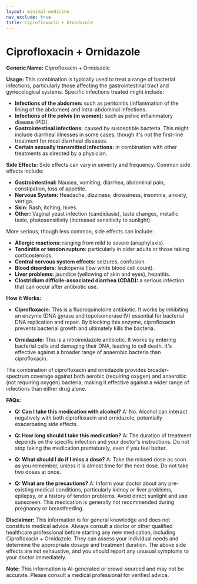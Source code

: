 ```yaml
---
layout: minimal-medicine
nav_exclude: true
title: Ciprofloxacin + Ornidazole
---
```


# Ciprofloxacin + Ornidazole

**Generic Name:** Ciprofloxacin + Ornidazole

**Usage:** This combination is typically used to treat a range of bacterial infections, particularly those affecting the gastrointestinal tract and gynecological systems.  Specific infections treated might include:

* **Infections of the abdomen:**  such as peritonitis (inflammation of the lining of the abdomen) and intra-abdominal infections.
* **Infections of the pelvis (in women):**  such as pelvic inflammatory disease (PID).
* **Gastrointestinal infections:** caused by susceptible bacteria.  This might include diarrheal illnesses in some cases, though it's not the first-line treatment for most diarrheal diseases.
* **Certain sexually transmitted infections:**  in combination with other treatments as directed by a physician.


**Side Effects:**  Side effects can vary in severity and frequency.  Common side effects include:

* **Gastrointestinal:** Nausea, vomiting, diarrhea, abdominal pain, constipation, loss of appetite.
* **Nervous System:** Headache, dizziness, drowsiness, insomnia, anxiety, vertigo.
* **Skin:** Rash, itching, hives.
* **Other:**  Vaginal yeast infection (candidiasis), taste changes, metallic taste, photosensitivity (increased sensitivity to sunlight).

More serious, though less common, side effects can include:

* **Allergic reactions:**  ranging from mild to severe (anaphylaxis).
* **Tendinitis or tendon rupture:**  particularly in older adults or those taking corticosteroids.
* **Central nervous system effects:** seizures, confusion.
* **Blood disorders:**  leukopenia (low white blood cell count).
* **Liver problems:**  jaundice (yellowing of skin and eyes), hepatitis.
* **Clostridium difficile-associated diarrhea (CDAD):**  a serious infection that can occur after antibiotic use.


**How it Works:**

* **Ciprofloxacin:** This is a fluoroquinolone antibiotic.  It works by inhibiting an enzyme (DNA gyrase and topoisomerase IV) essential for bacterial DNA replication and repair.  By blocking this enzyme, ciprofloxacin prevents bacterial growth and ultimately kills the bacteria.

* **Ornidazole:** This is a nitroimidazole antibiotic.  It works by entering bacterial cells and damaging their DNA, leading to cell death.  It's effective against a broader range of anaerobic bacteria than ciprofloxacin.


The combination of ciprofloxacin and ornidazole provides broader-spectrum coverage against both aerobic (requiring oxygen) and anaerobic (not requiring oxygen) bacteria, making it effective against a wider range of infections than either drug alone.


**FAQs:**

* **Q: Can I take this medication with alcohol?** A:  No. Alcohol can interact negatively with both ciprofloxacin and ornidazole, potentially exacerbating side effects.

* **Q: How long should I take this medication?** A:  The duration of treatment depends on the specific infection and your doctor's instructions.  Do not stop taking the medication prematurely, even if you feel better.

* **Q: What should I do if I miss a dose?** A: Take the missed dose as soon as you remember, unless it is almost time for the next dose. Do not take two doses at once.

* **Q: What are the precautions?** A: Inform your doctor about any pre-existing medical conditions, particularly kidney or liver problems, epilepsy, or a history of tendon problems.  Avoid direct sunlight and use sunscreen.  This medication is generally not recommended during pregnancy or breastfeeding.


**Disclaimer:** This information is for general knowledge and does not constitute medical advice.  Always consult a doctor or other qualified healthcare professional before starting any new medication, including Ciprofloxacin + Ornidazole.  They can assess your individual needs and determine the appropriate dosage and treatment duration.  The above side effects are not exhaustive, and you should report any unusual symptoms to your doctor immediately.


**Note:** This information is AI-generated or crowd-sourced and may not be accurate. Please consult a medical professional for verified advice.